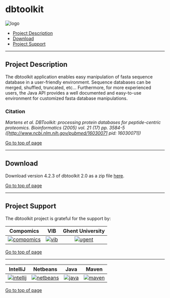# dbtoolkit
![logo](http://genesis.ugent.be/uvpublicdata/dbtoolkit/dbtoolkit_logo.png) 

 * [Project Description](#project-description)
 * [Download](#download)
 * [Project Support](#project-support)

----

## Project Description

The dbtoolkit application enables easy manipulation of fasta sequence database in a user-friendly environment. Sequence databases can be merged, shuffled, truncated, etc... 
Furthermore, for more experienced users, the Java API provides a well  documented and easy-to-use environment for customized fasta database manipulations.

### Citation
*Martens et al. DBToolkit: processing protein databases for peptide-centric proteomics. Bioinformatics (2005) vol. 21 (17) pp. 3584-5 ([http://www.ncbi.nlm.nih.gov/pubmed/16030071 pid: 16030071])*

[Go to top of page](#dbtoolkit)

----

## Download
Download version 4.2.3 of dbtoolkit 2.0 as a zip file [here](http://genesis.ugent.be/uvpublicdata/dbtoolkit/dbtoolkit-4.2.3.zip).

[Go to top of page](#dbtoolkit)

----

## Project Support

The dbtoolkit project is grateful for the support by:

| Compomics | VIB | Ghent University|
|:--:|:--:|:--:|
| [![compomics](http://genesis.ugent.be/public_data/image/compomics.png)](http://www.compomics.com) | [![vib](http://genesis.ugent.be/public_data/image/vib.png)](http://www.vib.be) | [![ugent](http://genesis.ugent.be/public_data/image/ugent.png)](http://www.ugent.be/en) |

[Go to top of page](#dbtoolkit)

----

| IntelliJ | Netbeans | Java | Maven |
|:--:|:--:|:--:|:--:|
| [![intellij](https://www.jetbrains.com/idea/docs/logo_intellij_idea.png)](https://www.jetbrains.com/idea/) | [![netbeans](https://netbeans.org/images_www/visual-guidelines/NB-logo-single.jpg)](https://netbeans.org/) | [![java](http://genesis.ugent.be/public_data/image/java.png)](http://java.com/en/) | [![maven](http://genesis.ugent.be/public_data/image/maven.png)](http://maven.apache.org/) |

[Go to top of page](#dbtoolkit)
